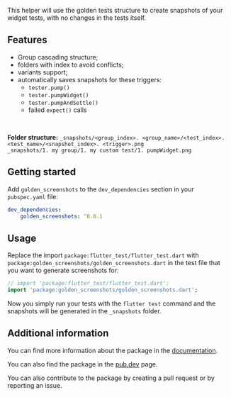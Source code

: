 This helper will use the golden tests structure to create snapshots of your
widget tests, with no changes in the tests itself.

## Features

- Group cascading structure;
- folders with index to avoid conflicts;
- variants support;
- automatically saves snapshots for these triggers:
  - `tester.pump()`
  - `tester.pumpWidget()`
  - `tester.pumpAndSettle()`
  - failed `expect()` calls

<br/>

**Folder structure:**
`_snapshots/<group_index>. <group_name>/<test_index>. <test_name>/<snapshot_index>. <trigger>.png`<br/>
`_snapshots/1. my group/1. my custom test/1. pumpWidget.png`<br/>

## Getting started

Add `golden_screenshots` to the `dev_dependencies` section in your
`pubspec.yaml` file:

```yaml
dev_dependencies:
    golden_screenshots: ^0.0.1
```

## Usage

Replace the import `package:flutter_test/flutter_test.dart` with
`package:golden_screenshots/golden_screenshots.dart` in the test file that you
want to generate screenshots for:

```dart
// import 'package:flutter_test/flutter_test.dart';
import 'package:golden_screenshots/golden_screenshots.dart';
```

Now you simply run your tests with the `flutter test` command and the snapshots
will be generated in the `_snapshots` folder.

## Additional information

You can find more information about the package in the
[documentation](https://pub.dev/documentation/golden_screenshots/latest/).

You can also find the package in the
[pub.dev](https://pub.dev/packages/golden_screenshots) page.

You can also contribute to the package by creating a pull request or by
reporting an issue.
